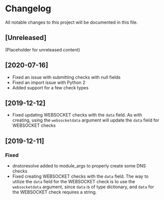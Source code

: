 # Changelog

All notable changes to this project will be documented in this file.

## [Unreleased]
(Placeholder for unreleased content)

## [2020-07-16]
- Fixed an issue with submitting checks with null fields
- Fixed an import issue with Python 2
- Added support for a few check types

## [2019-12-12]
- Fixed updating WEBSOCKET checks with the `data` field. As with creating, using the `websocketdata` argument will update the `data` field for WEBSOCKET checks


## [2019-12-11]

### Fixed
- dnstoresolve added to module_args to properly create some DNS checks
- Fixed creating WEBSOCKET checks with the `data` field. The way to utilize the `data` field for the WEBSOCKET check is to use the `websocketdata` argument, since `data` is of type dictionary, and `data` for the WEBSOCKET check requires a string.
